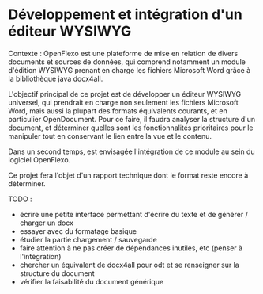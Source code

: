 # Développement et intégration d'un éditeur WYSIWYG 

Contexte : OpenFlexo est une plateforme de mise en relation de divers documents et sources de données, qui comprend notamment un module d'édition WYSIWYG prenant en charge les fichiers Microsoft Word grâce à la bibliothèque java docx4all.

L'objectif principal de ce projet est de développer un éditeur WYSIWYG universel, qui prendrait en charge non seulement les fichiers Microsoft Word, mais aussi la plupart des formats équivalents courants, et en particulier OpenDocument.
Pour ce faire, il faudra analyser la structure d'un document, et déterminer quelles sont les fonctionnalités prioritaires pour le manipuler tout en conservant le lien entre la vue et le contenu.

Dans un second temps, est envisagée l'intégration de ce module au sein du logiciel OpenFlexo.

Ce projet fera l'objet d'un rapport technique dont le format reste encore à déterminer.

TODO :
 - écrire une petite interface permettant d'écrire du texte et de générer / charger un docx
 - essayer avec du formatage basique
 - étudier la partie chargement / sauvegarde
 - faire attention à ne pas créer de dépendances inutiles, etc (penser à l'intégration)
 - chercher un équivalent de docx4all pour odt et se renseigner sur la structure du document
 - vérifier la faisabilité du document générique
